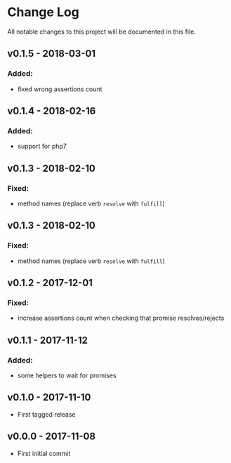 # Change Log
All notable changes to this project will be documented in this file.

## v0.1.5 - 2018-03-01
### Added:
 - fixed wrong assertions count

## v0.1.4 - 2018-02-16
### Added:
 -  support for php7

## v0.1.3 - 2018-02-10 
### Fixed:
 - method names (replace verb `resolve` with `fulfill`)

## v0.1.3 - 2018-02-10 
### Fixed:
 - method names (replace verb `resolve` with `fulfill`)

## v0.1.2 - 2017-12-01
### Fixed:
 - increase assertions count when checking that promise resolves/rejects

## v0.1.1 - 2017-11-12
### Added:
 - some helpers to wait for promises

## v0.1.0 - 2017-11-10
- First tagged release

## v0.0.0 - 2017-11-08
- First initial commit 
